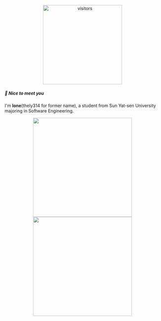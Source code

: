 <div align="center">
  <img
    width="256px"
    alt="visitors"
    src="https://count.getloli.com/get/@thely314?theme=booru-jaypee"
  />
</div>

##### 👋 Nice to meet you

I'm **lone**(thely314 for former name), a student from Sun Yat-sen University majoring in Software Engineering.

<div align="center">
  <img height="320px" src="https://github-readme-stats.vercel.app/api/top-langs/?username=thely314&?hide=javascript,html,asl&langs_count=6"/>
  <img height="320px" src="https://github-readme-stats.vercel.app/api?username=thely314&show_icons=true&line_height=40"/>
</div>
